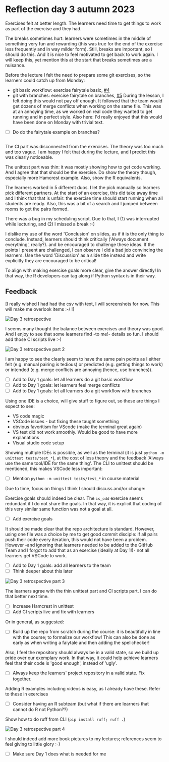 # Reflection day 3 autumn 2023

Exercises felt at better length.
The learners need time to get things to work
as part of the exercise and they had.

The breaks sometimes hurt: learners were
sometimes in the middle of something very
fun and rewarding (this was true for
the end of the exercise less frequently
and in way milder form). Still, breaks are
important, so I should do this.
And it is nice to feel motivated to get back to
work again. I will keep this, yet mention
this at the start that breaks sometimes
are a nuisance.

Before the lecture I felt the need to prepare
some git exercises, so the learners could
catch up from Monday:

* git basic workflow: exercise fairytale basic,
  [#4](https://github.com/programming-formalisms/programming_formalisms_project_autumn_2023/issues/4)
* git with branches: exercise fairytale on branches,
  [#5](https://github.com/programming-formalisms/programming_formalisms_project_autumn_2023/issues/5)
During the lesson, I felt doing this would not
pay off enough. It followed that the team would
get dozens of merge conflicts when working on
the same file. This was at an annoying time,
as we worked on real code they wanted to get
running and in perfect style. Also here:
I'd really enjoyed that this would have been done
on Monday with trivial text.

* [ ] Do do the fairytale example on branches?

   ~~~Vote with learners~~~ Yes

The CI part was disconnected from the exercises.
The theory was too much and too vague.
I am happy I felt that during the lecture,
and I predict this was clearly noticeable.

The unittest part was thin: it was mostly
showing how to get code working. And I agree
that that should be the exercise.
Do show the theory though, especially
more Hamcrest example. Also, show the R
equivalents.

The learners worked in 5 different duos.
I let the pick manually so learners pick
different partners. At the start of an exercise,
this did take away time and I think that that
is unfair: the exercise time should start
running when all students are ready. Also,
this was a bit of a search and I jumped between
rooms to get the pairs formed.

There was a bug in my scheduling script.
Due to that, I (1) was interrupted while
lecturing, and (2) I missed a break :-)

I dislike my use of the word 'Conclusion'
on slides, as if it is the only
thing to conclude. Instead,
learners should think critically
('Always document everything', really?).
and be encouraged to challenge these ideas.
If the points I present are challenged,
I can observe I did a bad job convincing
the learners. Use the word 'Discussion'
as a slide title instead and write explicitly
they are encouraged to be critical!

To align with making exercise goals more
clear, give the answer directly!
In that way, the R developers can tag along
if Python syntax is in their way.

## Feedback

[I really wished I had had the csv with text,
I will screenshots for now. This will make
me overlook items :-/ !]

![Day 3 retrospective](day_3_retrospective_1.png)

I seems many thought the balance between
exercises and theory was good.
And I enjoy to see that some learners
find -to me!- details so fun.
I should add those CI scripts live :-)

![Day 3 retrospective part 2](day_3_retrospective_2.png)

I am happy to see the clearly seem
to have the same pain points as I either
felt (e.g. manual pairing is tedious)
or predicted (e.g. getting things to
work) or intended (e.g. merge conflicts are
annoying (hence, use branches)).

* [ ] Add to Day 1 goals: let all learners do a git basic workflow
* [ ] Add to Day 1 goals: let learners feel merge conflicts
* [ ] Add to Day 1 goals: let all learners do a git workflow with branches

Using one IDE is a choice, will give stuff
to figure out, so these are things I
expect to see:

* VS code magic
* VSCode issues - but fixing these taught something
* obvious favoritism for VScode (make the terminal great again)
* VS test did not work smoothly. Would be good to have more explanations
* Visual studio code setup

Showing multiple IDEs is possible, as well
as the terminal (it is
just `python -m unittest tests/test_*`), at the cost of
less theory and the feedback 'Always
use the same tool/IDE for the same thing'.
The CLI to unittest should be mentioned,
this makes VSCode less important:

* [ ] Mention `python -m unittest tests/test_*`
   in course material

Due to time, focus on things I think I should
discuss and/or change:

Exercise goals should indeed be clear. The
`is_odd` exercise seems redundant if I do
not share the goals. In that way, it is
explicit that coding of this very similar
same function was not a goal at all.

* [ ] Add exercise goals

It should be made clear that the repo
architecture is standard. However,
using one file was a choice by me to
get good commit disciple: if all pairs push
their code every iteration, this would not
have been a problem. However -and ignoring
that learners needed to be added to the
GitHub Team and I forgot to add that as an
exercise (ideally at Day 1!)- not all
learners get VSCode to work.

* [ ] Add to Day 1 goals: add all learners to the team
* [ ] Think deeper about this later

![Day 3 retrospective part 3](day_3_retrospective_3.png)

The learners agree with the thin unittest
part and CI scripts part. I can do that
better next time.

* [ ] Increase Hamcrest in unittest
* [ ] Add CI scripts live and fix with learners

Or in general, as suggested:

* [ ] Build up the repo from scratch during the
   course: it is beautifully in line with the
   course; to formalize our workflow!
   This can also be done as early as when
   writing a faiytale and then adding the
   spellchecker!

Also, I feel the repository should always be
in a valid state, so we build up pride
over our exemplary work. In that way,
it could help achieve learners feel that
their code is 'good enough', instead of 'ugly'.

* [ ] Always keep the learners' project
   repository in a valid state. Fix together.

Adding R examples including videos is easy,
as I already have these. Refer to these in
exercises

* [ ] Consider having an R subteam (but what
   if there are learners that cannot do R not
   Python??)

Show how to do ruff from CLI (`pip install ruff; ruff .`)

![Day 3 retrospective part 4](day_3_retrospective_4.png)

I should indeed add more book pictures to
my lectures; references seem to feel
giving to little glory  :-)

* [ ] Make sure Day 1 does what is needed for me
